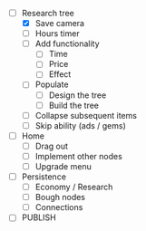 - [ ] Research tree
    - [x]  Save camera
    - [ ]  Hours timer
    - [ ]  Add functionality
        - [ ]  Time
        - [ ]  Price
        - [ ]  Effect
    - [ ]  Populate
        - [ ]  Design the tree
        - [ ]  Build the tree
    - [ ]  Collapse subsequent items
    - [ ]  Skip ability (ads / gems)
- [ ]  Home
    - [ ]  Drag out
    - [ ]  Implement other nodes
    - [ ]  Upgrade menu
- [ ]  Persistence
    - [ ]  Economy / Research
    - [ ]  Bough nodes
    - [ ]  Connections
- [ ]  PUBLISH